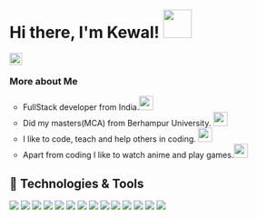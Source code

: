 # Hi there, I'm Kewal! <img src="https://media.giphy.com/media/uKfYFQ3Ga79AY/giphy.gif" width="50"/>

<a href="https://www.linkedin.com/in/kewal-b-11823916a/">
  <img align="left" alt="Abhishek's LinkedIN" width="22px" src="https://raw.githubusercontent.com/peterthehan/peterthehan/master/assets/linkedin.svg" />
</a><br/>

<!--
**kewalb/kewalb** is a ✨ _special_ ✨ repository because its `README.md` (this file) appears on your GitHub profile.

Here are some ideas to get you started:

- 🔭 I’m currently working on ...
- 🌱 I’m currently learning ...
- 👯 I’m looking to collaborate on ...
- 🤔 I’m looking for help with ...
- 💬 Ask me about ...
- 📫 How to reach me: ...
- 😄 Pronouns: ...
- ⚡ Fun fact: ...
-->
### More about Me

<ul type="circle">
  <li>FullStack developer from India.<img src="https://media.giphy.com/media/ohvqnSzeODsMZYZd4q/giphy-downsized.gif" width="25"</li>
  <li>Did my masters(MCA) from Berhampur University. <img src="https://media.giphy.com/media/naAQQyBx1UhN2iiPiN/giphy.gif" width="25"/></li>
  <li>I like to code, teach and help others in coding. <img src="https://media.giphy.com/media/WFZvB7VIXBgiz3oDXE/giphy.gif" width="25"/></li>
  <li>Apart from coding I like to watch anime and play games.<img src="https://media.giphy.com/media/PMAF1DGNjMCe0gtYJM/giphy.gif" width="25"/></li>
</ul>

## 🔧 Technologies & Tools
![](https://img.shields.io/badge/OS-Windows-informational?style=flat&logo=windows&logoColor=white&color=2bbc8a)
![](https://img.shields.io/badge/Editor-Visual_Studio_Code-informational?style=flat&logo=visualstudio&logoColor=white&color=2bbc8a)
![](https://img.shields.io/badge/Editor-Pycharm-informational?style=flat&logo=pycharm&logoColor=white&color=2bbc8a)
![](https://img.shields.io/badge/Code-Python-informational?style=flat&logo=python&logoColor=white&color=2bbc8a)
![](https://img.shields.io/badge/Code-JavaScript-informational?style=flat&logo=javascript&logoColor=white&color=2bbc8a)
![](https://img.shields.io/badge/Code-React-informational?style=flat&logo=React&logoColor=white&color=2bbc8a)
![](https://img.shields.io/badge/Shell-Bash-informational?style=flat&logo=gnu-bash&logoColor=white&color=2bbc8a)
![](https://img.shields.io/badge/Database-MongoDB-informational?style=flat&logo=mongodb&logoColor=white&color=2bbc8a)
![](https://img.shields.io/badge/Database-MySQL-informational?style=flat&logo=mysql&logoColor=white&color=2bbc8a)
![](https://img.shields.io/badge/Tools-Git-informational?style=flat&logo=git&logoColor=white&color=2bbc8a)
![](https://img.shields.io/badge/Code-Express-informational?style=flat&logo=express&logoColor=white&color=2bbc8a)
![](https://img.shields.io/badge/Code-Django-informational?style=flat&logo=django&logoColor=white&color=2bbc8a)
![](https://img.shields.io/badge/Code-Django_Rest_Framework-informational?style=flat&logo=django&logoColor=white&color=2bbc8a)
![](https://img.shields.io/badge/Framework-Bootstrap-informational?style=flat&logo=bootstrap&logoColor=white&color=2bbc8a)




